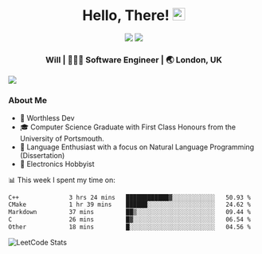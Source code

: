<div align="center">
  <h1> Hello, There! <img src="https://media.giphy.com/media/hvRJCLFzcasrR4ia7z/giphy.gif" width="25px"></h1>
</div>

<p align="center">
    <a href="https://linkedin.com/in/willgreen98" alt="LinkedIn">
	    <img src="https://img.shields.io/badge/-LinkedIn-0e76a8?style=flat-square&logo=Linkedin&logoColor=white"/></a>
    <a href="https://twitter.com/Will_Green98" alt="Tweeter">
        <img src="https://img.shields.io/badge/-Twitter-00acee?style=flat-square&logo=Twitter&logoColor=white"/></a>
</p>

<div align="center">
	<h3> Will | 👨🏻‍💻 Software Engineer | 🌏 London, UK </h3>
</div>

![](https://visitor-badge.glitch.me/badge?page_id=willgreen98.visitor-badge)

### About Me

- 🥰 Worthless Dev
- 🎓 Computer Science Graduate with First Class Honours from the University of Portsmouth.
- 📖 Language Enthusiast with a focus on Natural Language Programming (Dissertation)
- 🤖 Electronics Hobbyist

📊 This week I spent my time on:
<!--START_SECTION:waka-->

```txt
C++              3 hrs 24 mins   ████████████▓░░░░░░░░░░░░   50.93 %
CMake            1 hr 39 mins    ██████░░░░░░░░░░░░░░░░░░░   24.62 %
Markdown         37 mins         ██▒░░░░░░░░░░░░░░░░░░░░░░   09.44 %
C                26 mins         █▓░░░░░░░░░░░░░░░░░░░░░░░   06.54 %
Other            18 mins         █░░░░░░░░░░░░░░░░░░░░░░░░   04.56 %
```

<!--END_SECTION:waka-->

![LeetCode Stats](https://leetcard.jacoblin.cool/WillGreen98?theme=unicorn&font=JetBrains%20Mono&ext=activity)
